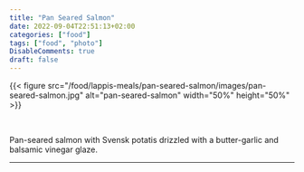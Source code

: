 ```yaml
---
title: "Pan Seared Salmon"
date: 2022-09-04T22:51:13+02:00
categories: ["food"]
tags: ["food", "photo"]
DisableComments: true
draft: false
---
```


{{< figure src="/food/lappis-meals/pan-seared-salmon/images/pan-seared-salmon.jpg" alt="pan-seared-salmon" width="50%" height="50%" >}}

<br>

Pan-seared salmon with Svensk potatis drizzled with a butter-garlic and balsamic vinegar glaze.

---
